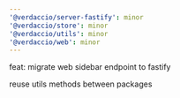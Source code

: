 ```yaml
---
'@verdaccio/server-fastify': minor
'@verdaccio/store': minor
'@verdaccio/utils': minor
'@verdaccio/web': minor
---
```


feat: migrate web sidebar endpoint to fastify

reuse utils methods between packages
